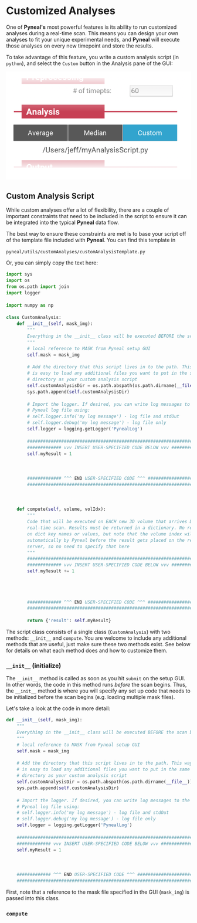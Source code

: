 # Customized Analyses

One of **Pyneal's** most powerful features is its ability to run customized analyses during a real-time scan. This means you can design your own analyses to fit your unique experimental needs, and **Pyneal** will execute those analyses on every new timepoint and store the results. 

To take advantage of this feature, you write a custom analysis script (in `python`), and select the `Custom` button in the Analysis pane of the GUI:

![](images/customAnalysis/customAnalysis_GUI.png)


## Custom Analysis Script

While custom analyses offer a lot of flexibility, there are a couple of important constraints that need to be included in the script to ensure it can be integrated into the typical **Pyneal** data flow. 

The best way to ensure these constraints are met is to base your script off of the template file included with **Pyneal**. You can find this template in 

`pyneal/utils/customAnalyses/customAnalysisTemplate.py`

Or, you can simply copy the text here:

```python
import sys
import os
from os.path import join
import logger

import numpy as np

class CustomAnalysis:
    def __init__(self, mask_img):
        """
        Everything in the __init__ class will be executed BEFORE the scan begins
        """
        # local reference to MASK from Pyneal setup GUI
        self.mask = mask_img

        # Add the directory that this script lives in to the path. This way it
        # is easy to load any additional files you want to put in the same
        # directory as your custom analysis script
        self.customAnalysisDir = os.path.abspath(os.path.dirname(__file__))
        sys.path.append(self.customAnalysisDir)

        # Import the logger. If desired, you can write log messages to the
        # Pyneal log file using:
        # self.logger.info('my log message') - log file and stdOut
        # self.logger.debug('my log message') - log file only
        self.logger = logging.getLogger('PynealLog')

        ########################################################################
        ############# vvv INSERT USER-SPECIFIED CODE BELOW vvv #################
        self.myResult = 1



        ############# ^^^ END USER-SPECIFIED CODE ^^^ ##########################
        ########################################################################



    def compute(self, volume, volIdx):
        """
        Code that will be executed on EACH new 3D volume that arrives DURING the
        real-time scan. Results must be returned in a dictionary. No restrictions
        on dict key names or values, but note that the volume index will get added
        automatically by Pyneal before the result gets placed on the results
        server, so no need to specify that here
        """
        ########################################################################
        ############# vvv INSERT USER-SPECIFIED CODE BELOW vvv #################
        self.myResult += 1




        ############# ^^^ END USER-SPECIFIED CODE ^^^ ##########################
        ########################################################################

        return {'result': self.myResult}
```

The script class consists of a single class (`CustomAnalysis`) with two methods: `__init__` and `compute`. You are welcome to include any additional methods that are useful, just make sure these two methods exist. See below for details on what each method does and how to customize them. 

### `__init__` (initialize)

The `__init__` method is called as soon as you hit `submit` on the setup GUI. In other words, the code in this method runs *before* the scan begins. Thus, the `__init__` method is where you will specify any set up code that needs to be initialized before the scan begins (e.g. loading multiple mask files).

Let's take a look at the code in more detail:

```python
def __init__(self, mask_img):
    """
    Everything in the __init__ class will be executed BEFORE the scan begins
    """
    # local reference to MASK from Pyneal setup GUI
    self.mask = mask_img

    # Add the directory that this script lives in to the path. This way it
    # is easy to load any additional files you want to put in the same
    # directory as your custom analysis script
    self.customAnalysisDir = os.path.abspath(os.path.dirname(__file__))
    sys.path.append(self.customAnalysisDir)

    # Import the logger. If desired, you can write log messages to the
    # Pyneal log file using:
    # self.logger.info('my log message') - log file and stdOut
    # self.logger.debug('my log message') - log file only
    self.logger = logging.getLogger('PynealLog')

    ########################################################################
    ############# vvv INSERT USER-SPECIFIED CODE BELOW vvv #################
    self.myResult = 1



    ############# ^^^ END USER-SPECIFIED CODE ^^^ ##########################
    ########################################################################
```    

First, note that a reference to the mask file specified in the GUI (`mask_img`) is passed into this class. 

### `compute` 
